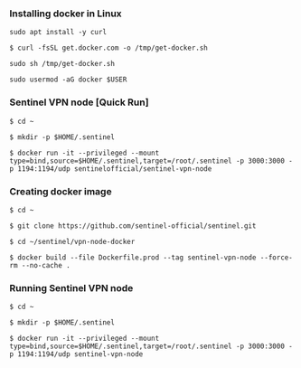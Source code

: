 ### Installing docker in Linux

`sudo apt install -y curl`

`$ curl -fsSL get.docker.com -o /tmp/get-docker.sh`

`sudo sh /tmp/get-docker.sh`

`sudo usermod -aG docker $USER`

### Sentinel VPN node [Quick Run]

`$ cd ~`

`$ mkdir -p $HOME/.sentinel`

`$ docker run -it --privileged --mount type=bind,source=$HOME/.sentinel,target=/root/.sentinel -p 3000:3000 -p 1194:1194/udp sentinelofficial/sentinel-vpn-node`


### Creating docker image

`$ cd ~`

`$ git clone https://github.com/sentinel-official/sentinel.git`

`$ cd ~/sentinel/vpn-node-docker`

`$ docker build --file Dockerfile.prod --tag sentinel-vpn-node --force-rm --no-cache .`

### Running Sentinel VPN node

`$ cd ~`

`$ mkdir -p $HOME/.sentinel`

`$ docker run -it --privileged --mount type=bind,source=$HOME/.sentinel,target=/root/.sentinel -p 3000:3000 -p 1194:1194/udp sentinel-vpn-node`

